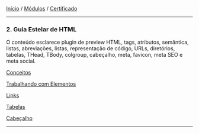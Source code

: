 [Início](https://github.com/Thalyalm/rocketseat-trilha-fundamentar) /
[Módulos](https://github.com/Thalyalm/rocketseat-trilha-fundamentar/tree/main/modulos) /
[Certificado](https://github.com/Thalyalm/rocketseat-trilha-fundamentar/tree/main/certificado)

---

### 2. Guia Estelar de HTML

O conteúdo esclarece plugin de preview HTML, tags, atributos, semântica, listas, abreviações, listas, representação de código, URLs, diretórios, tabelas, THead, TBody, colgroup, cabeçalho, meta, favicon, meta SEO e meta social.

[Conceitos](/modulos/guia-estelar-de-html/conceitos)

[Trabalhando com Elementos](/modulos/guia-estelar-de-html/trabalhando-com-elementos)

[Links](/modulos/guia-estelar-de-html/links)

[Tabelas](/modulos/guia-estelar-de-html/tabelas)

[Cabeçalho](/modulos/guia-estelar-de-html/cabecalho)

---
